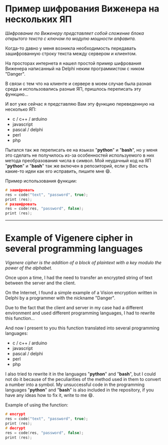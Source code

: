 # Пример шифрования Виженера на нескольких ЯП

*Шифрование по Виженеру представляет собой сложение блока открытого текста с ключом по модулю мощности алфавита.*

Когда-то давно у меня возникла необходимость передавать зашифрованную строку текста между сервером и клиентом.

На просторах интернета я нашел простой пример шифрования Виженера написанный на Delphi неким программистом с ником "Danger".

В связи с тем что на клиенте и сервере в моем случае была разная среда и использовались разные ЯП, пришлось переписать эту функцию...

И вот уже сейчас я представляю Вам эту функцию переведенную на несколько ЯП:
* c / c++ / arduino
* javascript
* pascal / delphi
* perl
* php

Пытался так же переписать ее на языках "**python**" и "**bash**", но у меня это сделать не получилось из-за особенностей используемого в них метода преобразования числа в символ.
Мой неудачный код на ЯП "**python**" и "**bash**" так же включен в репозиторий, если у Вас есть какие-то идеи как его исправить, пишите мне :smile:.

Пример использования функции:
```c++
# зашифровать
res = code("text", "password", true);
print (res);
# разшифровать
res = code(res, "password", false);
print (res);
```

---

# Example of Vigenere cipher in several programming languages

*Vigenere cipher is the addition of a block of plaintext with a key modulo the power of the alphabet.*

Once upon a time, I had the need to transfer an encrypted string of text between the server and the client.

On the Internet, I found a simple example of a Vision encryption written in Delphi by a programmer with the nickname "Danger".

Due to the fact that the client and server in my case had a different environment and used different programming languages, I had to rewrite this function...

And now I present to you this function translated into several programming languages:
* c / c++ / arduino
* javascript
* pascal / delphi
* perl
* php

I also tried to rewrite it in the languages "**python**" and "**bash**", but I could not do it because of the peculiarities of the method used in them to convert a number into a symbol.
My unsuccessful code in the programming languages "**python**" and "**bash**" is also included in the repository, if you have any ideas how to fix it, write to me :smile:.

Example of using the function:
```c++
# encrypt
res = code("text", "password", true);
print (res);
# decrypt
res = code(res, "password", false);
print (res);
```
